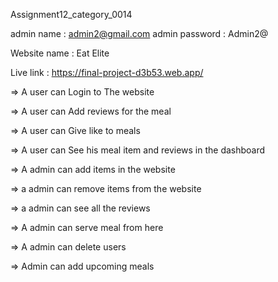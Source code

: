 Assignment12_category_0014

admin name : admin2@gmail.com
admin password : Admin2@

Website name : Eat Elite

Live link : https://final-project-d3b53.web.app/

=> A user can Login to The website

=> A user can Add reviews for the meal 

=> A user can Give like to meals

=> A user can See his meal item and reviews in the dashboard 

=> A admin can add items in the website

=> a admin can remove items from the website

=> a admin can see all the reviews

=> A admin can serve meal from here

=> A admin can delete users 

=> Admin can add upcoming meals